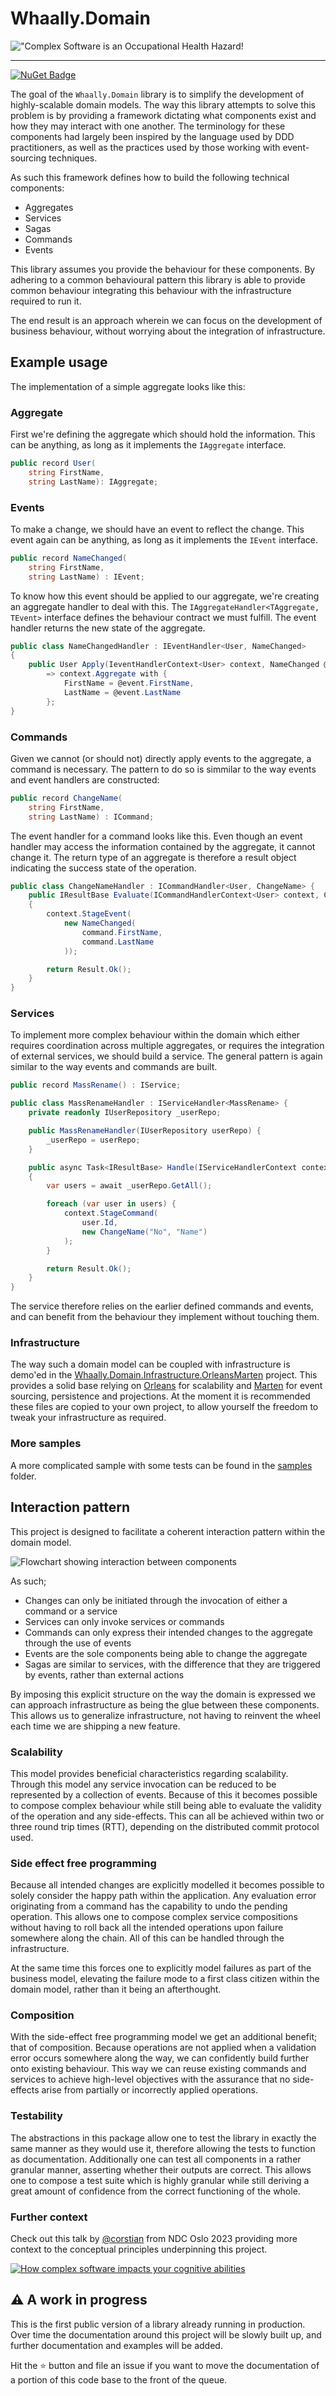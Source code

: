# Whaally.Domain

!["Complex Software is an Occupational Health Hazard!](./assets/Complex-Software-Hazard.png)

---

[![NuGet Badge](https://img.shields.io/nuget/v/Whaally.Domain)](https://www.nuget.org/packages/Whaally.Domain)

The goal of the `Whaally.Domain` library is to simplify the development of highly-scalable domain models. The way this library attempts to solve this problem is by providing a framework dictating what components exist and how they may interact with one another. The terminology for these components had largely been inspired by the language used by DDD practitioners, as well as the practices used by those working with event-sourcing techniques.

As such this framework defines how to build the following technical components:

- Aggregates
- Services
- Sagas
- Commands
- Events

This library assumes you provide the behaviour for these components. By adhering to a common behavioural pattern this library is able to provide common behaviour integrating this behaviour with the infrastructure required to run it.

The end result is an approach wherein we can focus on the development of business behaviour, without worrying about the integration of infrastructure.

## Example usage
The implementation of a simple aggregate looks like this:

### Aggregate
First we're defining the aggregate which should hold the information. This can be anything, as long as it implements the `IAggregate` interface.

```csharp
public record User(
    string FirstName,
    string LastName): IAggregate;
```

### Events
To make a change, we should have an event to reflect the change. This event again can be anything, as long as it implements the `IEvent` interface.

```csharp
public record NameChanged(
    string FirstName,
    string LastName) : IEvent;
```

To know how this event should be applied to our aggregate, we're creating an aggregate handler to deal with this. The `IAggregateHandler<TAggregate, TEvent>` interface defines the behaviour contract we must fulfill. The event handler returns the new state of the aggregate.

```csharp
public class NameChangedHandler : IEventHandler<User, NameChanged>
{
    public User Apply(IeventHandlerContext<User> context, NameChanged @event)
        => context.Aggregate with {
            FirstName = @event.FirstName,
            LastName = @event.LastName
        };
}
```

### Commands
Given we cannot (or should not) directly apply events to the aggregate, a command is necessary. The pattern to do so is simmilar to the way events and event handlers are constructed:

```csharp
public record ChangeName(
    string FirstName,
    string LastName) : ICommand;
```

The event handler for a command looks like this. Even though an event handler may access the information contained by the aggregate, it cannot change it. The return type of an aggregate is therefore a result object indicating the success state of the operation.

```csharp
public class ChangeNameHandler : ICommandHandler<User, ChangeName> {
    public IResultBase Evaluate(ICommandHandlerContext<User> context, ChangeName command)
    {
        context.StageEvent(
            new NameChanged(
                command.FirstName,
                command.LastName
            ));

        return Result.Ok();
    }
}
```

### Services
To implement more complex behaviour within the domain which either requires coordination across multiple aggregates, or requires the integration of external services, we should build a service. The general pattern is again similar to the way events and commands are built.

```csharp
public record MassRename() : IService;
```


```csharp
public class MassRenameHandler : IServiceHandler<MassRename> {
    private readonly IUserRepository _userRepo;

    public MassRenameHandler(IUserRepository userRepo) {
        _userRepo = userRepo;
    }

    public async Task<IResultBase> Handle(IServiceHandlerContext context, MassRename service)
    {
        var users = await _userRepo.GetAll();

        foreach (var user in users) {
            context.StageCommand(
                user.Id,
                new ChangeName("No", "Name")
            );
        }

        return Result.Ok();
    }
}
```

The service therefore relies on the earlier defined commands and events, and can benefit from the behaviour they implement without touching them.

### Infrastructure
The way such a domain model can be coupled with infrastructure is demo'ed in the [Whaally.Domain.Infrastructure.OrleansMarten](src/Whaally.Domain.Infrastructure.OrleansMarten/) project. This provides a solid base relying on [Orleans](https://github.com/dotnet/orleans) for scalability and [Marten](https://martendb.io/) for event sourcing, persistence and projections. At the moment it is recommended these files are copied to your own project, to allow yourself the freedom to tweak your infrastructure as required.

### More samples
A more complicated sample with some tests can be found in the [samples](samples/) folder.


## Interaction pattern
This project is designed to facilitate a coherent interaction pattern within the domain model. 

![Flowchart showing interaction between components](./assets/Domain%20Structure.drawio.svg)

As such; 
- Changes can only be initiated through the invocation of either a command or a service
- Services can only invoke services or commands
- Commands can only express their intended changes to the aggregate through the use of events
- Events are the sole components being able to change the aggregate
- Sagas are similar to services, with the difference that they are triggered by events, rather than external actions

By imposing this explicit structure on the way the domain is expressed we can approach infrastructure as being the glue between these components. This allows us to generalize infrastructure, not having to reinvent the wheel each time we are shipping a new feature.

### Scalability
This model provides beneficial characteristics regarding scalability. Through this model any service invocation can be reduced to be represented by a collection of events. Because of this it becomes possible to compose complex behaviour while still being able to evaluate the validity of the operation and any side-effects. This can all be achieved within two or three round trip times (RTT), depending on the distributed commit protocol used.

### Side effect free programming
Because all intended changes are explicitly modelled it becomes possible to solely consider the happy path within the application. Any evaluation error originating from a command has the capability to undo the pending operation. This allows one to compose complex service compositions without having to roll back all the intended operations upon failure somewhere along the chain. All of this can be handled through the infrastructure.

At the same time this forces one to explicitly model failures as part of the business model, elevating the failure mode to a first class citizen within the domain model, rather than it being an afterthought.

### Composition
With the side-effect free programming model we get an additional benefit; that of composition. Because operations are not applied when a validation error occurs somewhere along the way, we can confidently build further onto existing behaviour. This way we can reuse existing commands and services to achieve high-level objectives with the assurance that no side-effects arise from partially or incorrectly applied operations.

### Testability
The abstractions in this package allow one to test the library in exactly the same manner as they would use it, therefore allowing the tests to function as documentation. Additionally one can test all components in a rather granular manner, asserting whether their outputs are correct. This allows one to compose a test suite which is highly granular while still deriving a great amount of confidence from the correct functioning of the whole.

### Further context
Check out this talk by [@corstian](https://github.com/corstian) from NDC Oslo 2023 providing more context to the conceptual principles underpinning this project.

[![How complex software impacts your cognitive abilities](./assets/NDCOslo2023-video-thumbnail.jpg)](https://www.youtube.com/watch?v=5A22s_QXTRg)


## ⚠️ A work in progress
This is the first public version of a library already running in production. Over time the documentation around this project will be slowly built up, and further documentation and examples will be added.

Hit the ⭐ button and file an issue if you want to move the documentation of a portion of this code base to the front of the queue.

